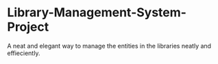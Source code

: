 # Library-Management-System-Project
A neat and elegant way to manage the entities in the libraries neatly and effieciently.
